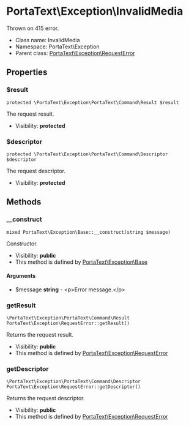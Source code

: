 PortaText\Exception\InvalidMedia
===============

Thrown on 415 error.




* Class name: InvalidMedia
* Namespace: PortaText\Exception
* Parent class: [PortaText\Exception\RequestError](PortaText-Exception-RequestError.md)





Properties
----------


### $result

    protected \PortaText\Exception\PortaText\Command\Result $result

The request result.



* Visibility: **protected**


### $descriptor

    protected \PortaText\Exception\PortaText\Command\Descriptor $descriptor

The request descriptor.



* Visibility: **protected**


Methods
-------


### __construct

    mixed PortaText\Exception\Base::__construct(string $message)

Constructor.



* Visibility: **public**
* This method is defined by [PortaText\Exception\Base](PortaText-Exception-Base.md)


#### Arguments
* $message **string** - &lt;p&gt;Error message.&lt;/p&gt;



### getResult

    \PortaText\Exception\PortaText\Command\Result PortaText\Exception\RequestError::getResult()

Returns the request result.



* Visibility: **public**
* This method is defined by [PortaText\Exception\RequestError](PortaText-Exception-RequestError.md)




### getDescriptor

    \PortaText\Exception\PortaText\Command\Descriptor PortaText\Exception\RequestError::getDescriptor()

Returns the request descriptor.



* Visibility: **public**
* This method is defined by [PortaText\Exception\RequestError](PortaText-Exception-RequestError.md)



